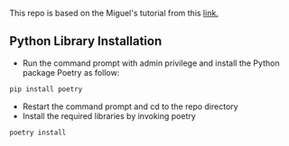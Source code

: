 This repo is based on the Miguel's tutorial from this [link.](https://play.google.com/store/apps/details?id=com.pas.webcam&hl=en_GB) 

## Python Library Installation 
- Run the command prompt with admin privilege and install the Python package Poetry as follow: 
```bash
pip install poetry
```
- Restart the command prompt and cd to the repo directory 
- Install the required libraries by invoking poetry 
```bash
poetry install 
``` 